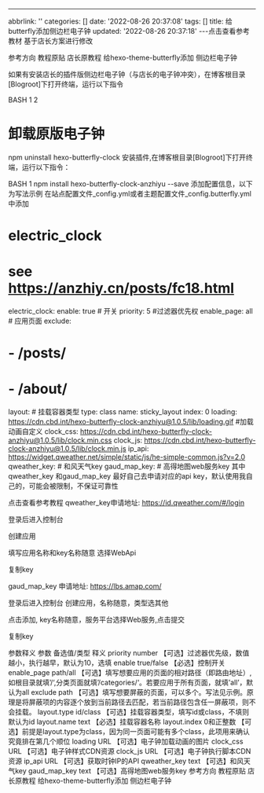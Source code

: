 ---
abbrlink: ''
categories: []
date: '2022-08-26 20:37:08'
tags: []
title: 给butterfly添加侧边栏电子钟
updated: '2022-08-26 20:37:18'
---点击查看参考教材
基于店长方案进行修改

参考方向	教程原贴
店长原教程	给hexo-theme-butterfly添加 侧边栏电子钟

如果有安装店长的插件版侧边栏电子钟（与店长的电子钟冲突），在博客根目录[Blogroot]下打开终端，运行以下指令

BASH
1
2

# 卸载原版电子钟

npm uninstall hexo-butterfly-clock
安装插件,在博客根目录[Blogroot]下打开终端，运行以下指令：

BASH
1
npm install hexo-butterfly-clock-anzhiyu --save
添加配置信息，以下为写法示例
在站点配置文件_config.yml或者主题配置文件_config.butterfly.yml中添加

# electric_clock

# see https://anzhiy.cn/posts/fc18.html

electric_clock:
enable: true # 开关
priority: 5 #过滤器优先权
enable_page: all # 应用页面
exclude:
# - /posts/
# - /about/
layout: # 挂载容器类型
type: class
name: sticky_layout
index: 0
loading: https://cdn.cbd.int/hexo-butterfly-clock-anzhiyu@1.0.5/lib/loading.gif #加载动画自定义
clock_css: https://cdn.cbd.int/hexo-butterfly-clock-anzhiyu@1.0.5/lib/clock.min.css
clock_js: https://cdn.cbd.int/hexo-butterfly-clock-anzhiyu@1.0.5/lib/clock.min.js
ip_api: https://widget.qweather.net/simple/static/js/he-simple-common.js?v=2.0
qweather_key:  # 和风天气key
gaud_map_key:  # 高得地图web服务key
其中qweather_key 和gaud_map_key 最好自己去申请对应的api key，默认使用我自己的，可能会被限制，不保证可靠性

点击查看参考教程
qweather_key申请地址: https://id.qweather.com/#/login

登录后进入控制台

创建应用

填写应用名称和key名称随意
选择WebApi

复制key

gaud_map_key 申请地址: https://lbs.amap.com/

登录后进入控制台
创建应用，名称随意，类型选其他

点击添加, key名称随意，服务平台选择Web服务,点击提交

复制key

参数释义
参数	备选值/类型	释义
priority	number	【可选】过滤器优先级，数值越小，执行越早，默认为10，选填
enable	true/false	【必选】控制开关
enable_page	path/all	【可选】填写想要应用的页面的相对路径（即路由地址）,如根目录就填’/‘,分类页面就填’/categories/‘。若要应用于所有页面，就填’all’，默认为all
exclude	path	【可选】填写想要屏蔽的页面，可以多个。写法见示例。原理是将屏蔽项的内容逐个放到当前路径去匹配，若当前路径包含任一屏蔽项，则不会挂载。
layout.type	id/class	【可选】挂载容器类型，填写id或class，不填则默认为id
layout.name	text	【必选】挂载容器名称
layout.index	0和正整数	【可选】前提是layout.type为class，因为同一页面可能有多个class，此项用来确认究竟排在第几个顺位
loading	URL	【可选】电子钟加载动画的图片
clock_css	URL	【可选】电子钟样式CDN资源
clock_js	URL	【可选】电子钟执行脚本CDN资源
ip_api	URL	【可选】获取时钟IP的API
qweather_key	text	【可选】和风天气key
gaud_map_key	text	【可选】高得地图web服务key
参考方向	教程原贴
店长原教程	给hexo-theme-butterfly添加 侧边栏电子钟
